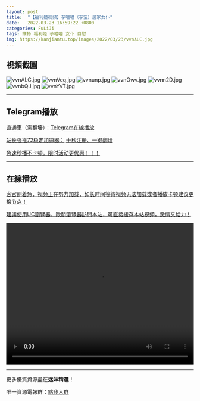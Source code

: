 ```yaml
---
layout: post
title:  "【福利姬视频】芋喵喵（芋宝）居家女仆"
date:   2022-03-23 16:59:22 +0800
categories: FuLiJi
tags: 推特 福利姬 芋喵喵 女仆 自慰
img: https://kanjiantu.top/images/2022/03/23/vvnALC.jpg
---
```



## 視頻截圖

![vvnALC.jpg](https://kanjiantu.top/images/2022/03/23/vvnALC.jpg)
![vvnVeq.jpg](https://kanjiantu.top/images/2022/03/23/vvnVeq.jpg)
![vvnunp.jpg](https://kanjiantu.top/images/2022/03/23/vvnunp.jpg)
![vvnOwv.jpg](https://kanjiantu.top/images/2022/03/23/vvnOwv.jpg)
![vvnn2D.jpg](https://kanjiantu.top/images/2022/03/23/vvnn2D.jpg)
![vvnbQJ.jpg](https://kanjiantu.top/images/2022/03/23/vvnbQJ.jpg)
![vvnYvT.jpg](https://kanjiantu.top/images/2022/03/23/vvnYvT.jpg)

* * *
## Telegram播放

直通車（需翻墻）：[Telegram在線播放](https://t.me/mimeijingxuan/289)

<u>站长强推72稳定加速器：</u> [十秒注册、一键翻墙](https://www.mimei.blog/skip/vpn.html)


<u>急速秒播不卡顿，限时活动更优惠！！！</u>
* * *
## 在線播放
<u>客官别着急，视频正在努力加载，如长时间等待视频无法加载或者播放卡顿建议更换节点！</u>

<u>建議使用UC瀏覽器、歐朋瀏覽器訪問本站，可直接緩存本站視頻，激情又給力！</u>
<center><video src="https://cdn.publer.io/uploads/videos/6245e2cfdb2797357edebb43/0a0c7ec55c9ba947214948a7d5c4a702.mp4" width="100%" height="380px" controls="controls"></video></center>


* * *
更多優質資源盡在**迷妹精選**！

唯一資源電報群：[點我入群](https://t.me/mimeijingxuan)



